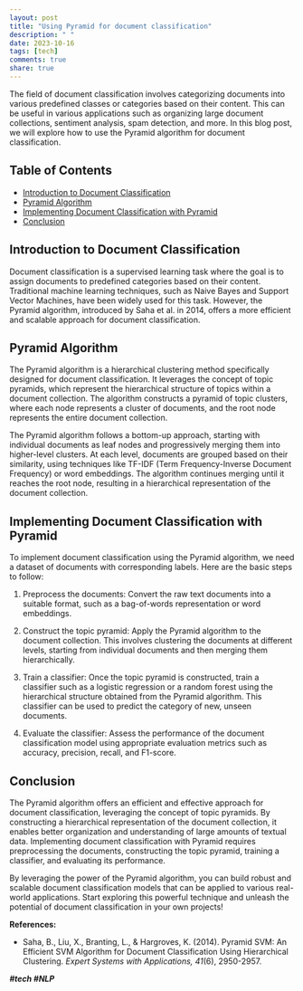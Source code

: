 ```yaml
---
layout: post
title: "Using Pyramid for document classification"
description: " "
date: 2023-10-16
tags: [tech]
comments: true
share: true
---
```


The field of document classification involves categorizing documents into various predefined classes or categories based on their content. This can be useful in various applications such as organizing large document collections, sentiment analysis, spam detection, and more. In this blog post, we will explore how to use the Pyramid algorithm for document classification.

## Table of Contents
- [Introduction to Document Classification](#introduction-to-document-classification)
- [Pyramid Algorithm](#pyramid-algorithm)
- [Implementing Document Classification with Pyramid](#implementing-document-classification-with-pyramid)
- [Conclusion](#conclusion)

## Introduction to Document Classification

Document classification is a supervised learning task where the goal is to assign documents to predefined categories based on their content. Traditional machine learning techniques, such as Naive Bayes and Support Vector Machines, have been widely used for this task. However, the Pyramid algorithm, introduced by Saha et al. in 2014, offers a more efficient and scalable approach for document classification.

## Pyramid Algorithm

The Pyramid algorithm is a hierarchical clustering method specifically designed for document classification. It leverages the concept of topic pyramids, which represent the hierarchical structure of topics within a document collection. The algorithm constructs a pyramid of topic clusters, where each node represents a cluster of documents, and the root node represents the entire document collection.

The Pyramid algorithm follows a bottom-up approach, starting with individual documents as leaf nodes and progressively merging them into higher-level clusters. At each level, documents are grouped based on their similarity, using techniques like TF-IDF (Term Frequency-Inverse Document Frequency) or word embeddings. The algorithm continues merging until it reaches the root node, resulting in a hierarchical representation of the document collection.

## Implementing Document Classification with Pyramid

To implement document classification using the Pyramid algorithm, we need a dataset of documents with corresponding labels. Here are the basic steps to follow:

1. Preprocess the documents: Convert the raw text documents into a suitable format, such as a bag-of-words representation or word embeddings.
   
2. Construct the topic pyramid: Apply the Pyramid algorithm to the document collection. This involves clustering the documents at different levels, starting from individual documents and then merging them hierarchically.
   
3. Train a classifier: Once the topic pyramid is constructed, train a classifier such as a logistic regression or a random forest using the hierarchical structure obtained from the Pyramid algorithm. This classifier can be used to predict the category of new, unseen documents.
   
4. Evaluate the classifier: Assess the performance of the document classification model using appropriate evaluation metrics such as accuracy, precision, recall, and F1-score.

## Conclusion

The Pyramid algorithm offers an efficient and effective approach for document classification, leveraging the concept of topic pyramids. By constructing a hierarchical representation of the document collection, it enables better organization and understanding of large amounts of textual data. Implementing document classification with Pyramid requires preprocessing the documents, constructing the topic pyramid, training a classifier, and evaluating its performance.

By leveraging the power of the Pyramid algorithm, you can build robust and scalable document classification models that can be applied to various real-world applications. Start exploring this powerful technique and unleash the potential of document classification in your own projects!

**References:**
- Saha, B., Liu, X., Branting, L., & Hargroves, K. (2014). Pyramid SVM: An Efficient SVM Algorithm for Document Classification Using Hierarchical Clustering. *Expert Systems with Applications, 41*(6), 2950-2957.

***#tech #NLP***